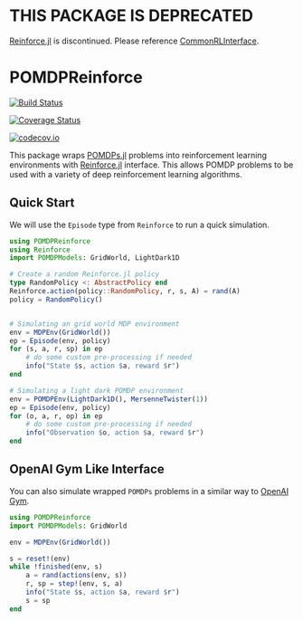 # THIS PACKAGE IS DEPRECATED

[Reinforce.jl](https://github.com/JuliaML/Reinforce.jl) is discontinued. Please reference [CommonRLInterface](https://github.com/JuliaReinforcementLearning/CommonRLInterface.jl).

# POMDPReinforce

[![Build Status](https://travis-ci.org/etotheipluspi/POMDPReinforce.jl.svg?branch=master)](https://travis-ci.org/etotheipluspi/POMDPReinforce.jl)

[![Coverage Status](https://coveralls.io/repos/etotheipluspi/POMDPReinforce.jl/badge.svg?branch=master&service=github)](https://coveralls.io/github/etotheipluspi/POMDPReinforce.jl?branch=master)

[![codecov.io](http://codecov.io/github/etotheipluspi/POMDPReinforce.jl/coverage.svg?branch=master)](http://codecov.io/github/etotheipluspi/POMDPReinforce.jl?branch=master)

This package wraps [POMDPs.jl](https://github.com/JuliaPOMDP/POMDPs.jl) problems into reinforcement learning environments with [Reinforce.jl](https://github.com/JuliaML/Reinforce.jl) interface. 
This allows POMDP problems to be used with a variety of deep reinforcement learning algorithms. 

## Quick Start

We will use the `Episode` type from `Reinforce` to run a quick simulation. 

```julia
using POMDPReinforce
using Reinforce
import POMDPModels: GridWorld, LightDark1D

# Create a random Reinforce.jl policy 
type RandomPolicy <: AbstractPolicy end
Reinforce.action(policy::RandomPolicy, r, s, A) = rand(A)
policy = RandomPolicy()


# Simulating an grid world MDP environment
env = MDPEnv(GridWorld())
ep = Episode(env, policy)
for (s, a, r, sp) in ep
    # do some custom pre-processing if needed
    info("State $s, action $a, reward $r")
end

# Simulating a light dark POMDP environment
env = POMDPEnv(LightDark1D(), MersenneTwister(1))
ep = Episode(env, policy)
for (o, a, r, op) in ep
    # do some custom pre-processing if needed
    info("Observation $o, action $a, reward $r")
end
```

## OpenAI Gym Like Interface

You can also simulate wrapped `POMDPs` problems in a similar way to [OpenAI Gym](https://github.com/openai/gym).

```julia
using POMDPReinforce
import POMDPModels: GridWorld

env = MDPEnv(GridWorld())

s = reset!(env)
while !finished(env, s)
    a = rand(actions(env, s))
    r, sp = step!(env, s, a)
    info("State $s, action $a, reward $r")
    s = sp
end
```

